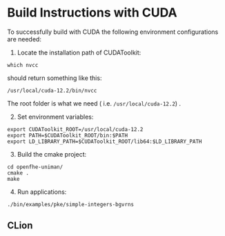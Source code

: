# Build Instructions with CUDA

To successfully build with CUDA the following environment configurations are needed:

1. Locate the installation path of CUDAToolkit:
```commandline
which nvcc
```
should return something like this:
```commandline
/usr/local/cuda-12.2/bin/nvcc
```
The root folder is what we need ( i.e. `/usr/local/cuda-12.2`) .

2. Set environment variables:
```commandline
export CUDAToolkit_ROOT=/usr/local/cuda-12.2
export PATH=$CUDAToolkit_ROOT/bin:$PATH
export LD_LIBRARY_PATH=$CUDAToolkit_ROOT/lib64:$LD_LIBRARY_PATH
```

3. Build the cmake project:
```commandline
cd openfhe-uniman/
cmake .
make
```

4. Run applications:
```commandline
./bin/examples/pke/simple-integers-bgvrns
```

## CLion
